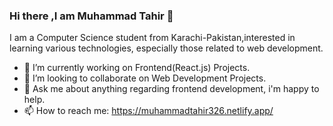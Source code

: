 ### Hi there ,I am Muhammad Tahir 👋
I am a Computer Science student from Karachi-Pakistan,interested in learning various technologies, especially those related to web development.
- 🔭 I’m currently working on Frontend(React.js) Projects.
- 👯 I’m looking to collaborate on Web Development Projects.
- 💬 Ask me about anything regarding frontend development, i'm happy to help.
- 📫 How to reach me: https://muhammadtahir326.netlify.app/ 



<!--
**Tahir326/Tahir326** is a ✨ _special_ ✨ repository because its `README.md` (this file) appears on your GitHub profile.

Here are some ideas to get you started:

- 🔭 I’m currently working on 
- 🌱 I’m currently learning ...
- 👯 I’m looking to collaborate on ...
- 🤔 I’m looking for help with ...
- 💬 Ask me about ...
- 📫 How to reach me: ...
- 😄 Pronouns: ...
- ⚡ Fun fact: ...
-->
